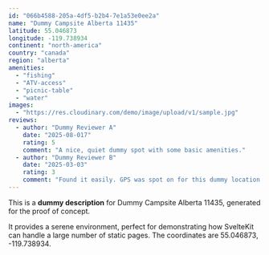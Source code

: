 ```yaml
---
id: "066b4588-205a-4df5-b2b4-7e1a53e0ee2a"
name: "Dummy Campsite Alberta 11435"
latitude: 55.046873
longitude: -119.738934
continent: "north-america"
country: "canada"
region: "alberta"
amenities:
  - "fishing"
  - "ATV-access"
  - "picnic-table"
  - "water"
images:
  - "https://res.cloudinary.com/demo/image/upload/v1/sample.jpg"
reviews:
  - author: "Dummy Reviewer A"
    date: "2025-08-017"
    rating: 5
    comment: "A nice, quiet dummy spot with some basic amenities."
  - author: "Dummy Reviewer B"
    date: "2025-03-03"
    rating: 3
    comment: "Found it easily. GPS was spot on for this dummy location."
---
```


This is a **dummy description** for Dummy Campsite Alberta 11435, generated for the proof of concept.

It provides a serene environment, perfect for demonstrating how SvelteKit can handle a large number of static pages. The coordinates are 55.046873, -119.738934.
